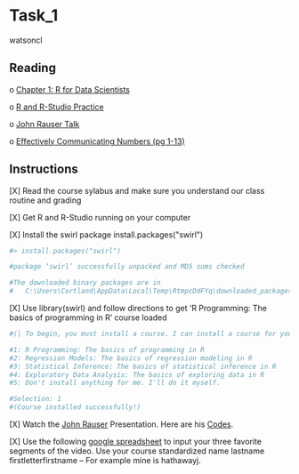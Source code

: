 # Task_1
watsoncl  

<style>



</style>

## Reading 
o [Chapter 1: R for Data Scientists](http://r4ds.had.co.nz/index.html)

o [R and R-Studio Practice](https://byuistats.github.io/M335/r_help.html)

o [John Rauser Talk](https://www.youtube.com/watch?v=fSgEeI2Xpdc&feature=youtu.be)

o [Effectively Communicating Numbers (pg 1-13)](http://perceptualedge.com/articles/Whitepapers/Communicating_Numbers.pdf)

## Instructions
[X] Read the course sylabus and make sure you understand our class routine and grading

[X] Get R and R-Studio running on your computer 

[X] Install the swirl package install.packages("swirl")


```r
#> install.packages("swirl")

#package ‘swirl’ successfully unpacked and MD5 sums checked

#The downloaded binary packages are in
#	C:\Users\Cortland\AppData\Local\Temp\RtmpcDdFYq\downloaded_packages
```

[X] Use library(swirl) and follow directions to get ‘R Programming: The basics of programming in R’ course loaded


```r
#(| To begin, you must install a course. I can install a course for you from the internet, or I can send you to a web page (https://github.com/swirldev/swirl_courses) which will provide course options and directions for installing courses yourself. (If you are not connected to the internet, type 0 to exit.)

#1: R Programming: The basics of programming in R
#2: Regression Models: The basics of regression modeling in R
#3: Statistical Inference: The basics of statistical inference in R
#4: Exploratory Data Analysis: The basics of exploring data in R
#5: Don't install anything for me. I'll do it myself.

#Selection: 1 
#(Course installed successfully!)
```

[X] Watch the [John Rauser](https://www.youtube.com/watch?v=fSgEeI2Xpdc&feature=youtu.be) Presentation. Here are his [Codes](https://github.com/jrauser/writing/blob/master/how_humans_see_data/hhsd_notes.Rmd).

[X] Use the following [google spreadsheet](https://docs.google.com/spreadsheets/d/13YcmNLdbrk3QiOLdDs7RP8t9bKpvz83bXGq-rt5yhCc/edit#gid=1108382243) to input your three favorite segments of the video. Use your course standardized name lastname firstletterfirstname – For example mine is hathawayj.

